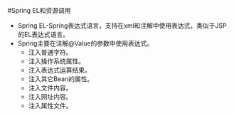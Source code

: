 #Spring EL和资源调用

- Spring EL-Spring表达式语言，支持在xml和注解中使用表达式，类似于JSP的EL表达式语言。
- Spring主要在注解@Value的参数中使用表达式。
	+ 注入普通字符。
	+ 注入操作系统属性。
	+ 注入表达式运算结果。
	+ 注入其它Bean的属性。
	+ 注入文件内容。
	+ 注入网址内容。
	+ 注入属性文件。
